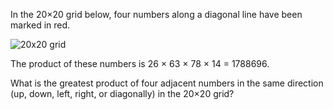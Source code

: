 In the 20×20 grid below, four numbers along a diagonal line have been marked in red.

![20x20 grid](https://github.com/mattbehan/euler/tree/master/images/euler_11.png)

The product of these numbers is 26 × 63 × 78 × 14 = 1788696.

What is the greatest product of four adjacent numbers in the same direction (up, down, left, right, or diagonally) in the 20×20 grid?
